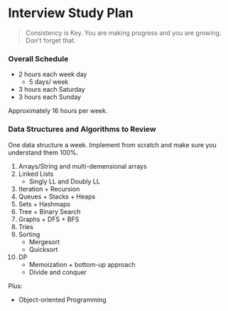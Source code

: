 # Interview Study Plan

<blockquote>Consistency is Key.
You are making progress and you are growing. Don't forget that.</blockquote>

### Overall Schedule

* 2 hours each week day
    * 5 days/ week
* 3 hours each Saturday
* 3 hours each Sunday

Approximately 16 hours per week.

### Data Structures and Algorithms to Review

One data structure a week. Implement from scratch and make sure you understand them 100%.

1. Arrays/String and multi-demensional arrays
2. Linked Lists
    - Singly LL and Doubly LL
3. Iteration + Recursion
4. Queues + Stacks + Heaps
5. Sets + Hashmaps
6. Tree + Binary Search
7. Graphs + DFS + BFS
8. Tries
9. Sorting
    - Mergesort
    - Quicksort
10. DP
    - Memoization + bottom-up approach
    - Divide and conquer

Plus:

+ Object-oriented Programming
